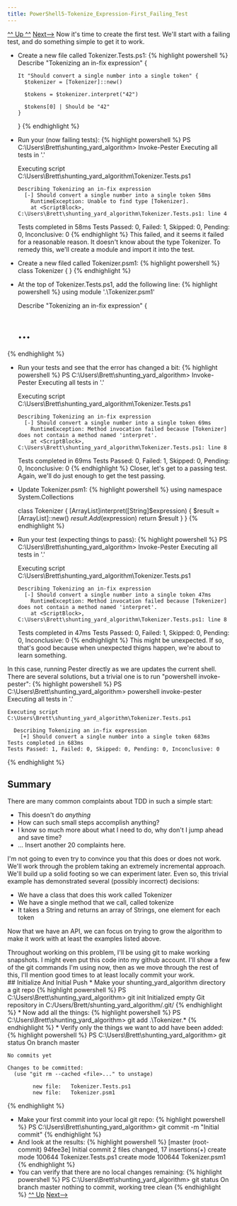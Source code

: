 ```yaml
---
title: PowerShell5-Tokenize_Expression-First_Failing_Test
---
```

[^^ Up ^^](PowerShell5.TokenizeExpression)  [Next-->](PowerShell5.TokenizeExpression.SimpleBinaryExpressions)
Now it's time to create the first test. We'll start with a failing test, and do something simple to get it to work.
* Create a new file called Tokenizer.Tests.ps1:
{% highlight powershell %}
    Describe "Tokenizing an in-fix expression" {
    
      It "Should convert a single number into a single token" {
        $tokenizer = [Tokenizer]::new()
    
        $tokens = $tokenizer.interpret("42")
    
        $tokens[0] | Should be "42"
      }
    }
{% endhighlight %}
* Run your (now failing tests):
{% highlight powershell %}
    PS C:\Users\Brett\shunting_yard_algorithm> Invoke-Pester
    Executing all tests in '.'
    
    Executing script C:\Users\Brett\shunting_yard_algorithm\Tokenizer.Tests.ps1
    
      Describing Tokenizing an in-fix expression
        [-] Should convert a single number into a single token 58ms
          RuntimeException: Unable to find type [Tokenizer].
          at <ScriptBlock>, C:\Users\Brett\shunting_yard_algorithm\Tokenizer.Tests.ps1: line 4
    Tests completed in 58ms
    Tests Passed: 0, Failed: 1, Skipped: 0, Pending: 0, Inconclusive: 0
{% endhighlight %}
This failed, and it seems it failed for a reasonable reason. It doesn't know about the type Tokenizer. To remedy this, we'll create a module and import it into the test.
* Create a new filed called Tokenizer.psm1:
{% highlight powershell %}
    class Tokenizer {
    }
{% endhighlight %}
* At the top of Tokenizer.Tests.ps1, add the following line:
{% highlight powershell %}
    using module '.\Tokenizer.psm1'
    
    Describe "Tokenizing an in-fix expression" {
    # ...
{% endhighlight %}
* Run your tests and see that the error has changed a bit:
{% highlight powershell %}
    PS C:\Users\Brett\shunting_yard_algorithm> Invoke-Pester
    Executing all tests in '.'
    
    Executing script C:\Users\Brett\shunting_yard_algorithm\Tokenizer.Tests.ps1
    
      Describing Tokenizing an in-fix expression
        [-] Should convert a single number into a single token 69ms
          RuntimeException: Method invocation failed because [Tokenizer] does not contain a method named 'interpret'.
          at <ScriptBlock>, C:\Users\Brett\shunting_yard_algorithm\Tokenizer.Tests.ps1: line 8
    Tests completed in 69ms
    Tests Passed: 0, Failed: 1, Skipped: 0, Pending: 0, Inconclusive: 0
{% endhighlight %}
Closer, let's get to a passing test. Again, we'll do just enough to get the test passing.
* Update Tokenizer.psm1:
{% highlight powershell %}
    using namespace System.Collections
    
    class Tokenizer {
      [ArrayList]interpret([String]$expression) {
        $result = [ArrayList]::new()
        $result.Add($expression)
        return $result
      }
    }
{% endhighlight %}
* Run your test (expecting things to pass):
{% highlight powershell %}
    PS C:\Users\Brett\shunting_yard_algorithm> Invoke-Pester
    Executing all tests in '.'
    
    Executing script C:\Users\Brett\shunting_yard_algorithm\Tokenizer.Tests.ps1
    
      Describing Tokenizing an in-fix expression
        [-] Should convert a single number into a single token 47ms
          RuntimeException: Method invocation failed because [Tokenizer] does not contain a method named 'interpret'.
          at <ScriptBlock>, C:\Users\Brett\shunting_yard_algorithm\Tokenizer.Tests.ps1: line 8
    Tests completed in 47ms
    Tests Passed: 0, Failed: 1, Skipped: 0, Pending: 0, Inconclusive: 0
{% endhighlight %}
This might be unexpected. If so, that's good because when unexpected thigns happen, we're about to learn something.

In this case, running Pester directly as we are updates the current shell. There are several solutions, but a trivial one is to run "powershell invoke-pester":
{% highlight powershell %}
    PS C:\Users\Brett\shunting_yard_algorithm> powershell invoke-pester
    Executing all tests in '.'
    
    Executing script C:\Users\Brett\shunting_yard_algorithm\Tokenizer.Tests.ps1
    
      Describing Tokenizing an in-fix expression
        [+] Should convert a single number into a single token 683ms
    Tests completed in 683ms
    Tests Passed: 1, Failed: 0, Skipped: 0, Pending: 0, Inconclusive: 0
{% endhighlight %}
## Summary
There are many common complaints about TDD in such a simple start:
* This doesn't do *anything*
* How can such small steps accomplish anything?
* I know so much more about what I need to do, why don't I jump ahead and save time?
* ... Insert another 20 complaints here.

I'm not going to even try to convince you that this does or does not work. We'll work through the problem taking an extremely incremental approach. We'll build up a solid footing so we can experiment later. Even so, this trivial example has demonstrated several (possibly incorrect) decisions:
* We have a class that does this work called Tokenizer
* We have a single method that we call, called tokenize
* It takes a String and returns an array of Strings, one element for each token

Now that we have an API, we can focus on trying to grow the algorithm to make it work with at least the examples listed above.
<aside>
Throughout working on this problem, I'll be using git to make working snapshots. I might even put this code into my github account. I'll show a few of the git commands I'm using now, then as we move through the rest of this, I'll mention good times to at least locally commit your work.
</aside>
## Initialize And Initial Push
* Make your shunting_yard_algorithm directory a git repo
{% highlight powershell %}
    PS C:\Users\Brett\shunting_yard_algorithm> git init
    Initialized empty Git repository in C:/Users/Brett/shunting_yard_algorithm/.git/
{% endhighlight %}
* Now add all the things:
{% highlight powershell %}
    PS C:\Users\Brett\shunting_yard_algorithm> git add .\Tokenizer.*
{% endhighlight %}
* Verify only the things we want to add have been added:
{% highlight powershell %}
    PS C:\Users\Brett\shunting_yard_algorithm> git status
    On branch master
    
    No commits yet
    
    Changes to be committed:
      (use "git rm --cached <file>..." to unstage)
    
            new file:   Tokenizer.Tests.ps1
            new file:   Tokenizer.psm1
{% endhighlight %}
* Make your first commit into your local git repo:
{% highlight powershell %}
    PS C:\Users\Brett\shunting_yard_algorithm> git commit -m "Initial commit"
{% endhighlight %}
* And look at the results:
{% highlight powershell %}
    [master (root-commit) 94fee3e] Initial commit
     2 files changed, 17 insertions(+)
     create mode 100644 Tokenizer.Tests.ps1
     create mode 100644 Tokenizer.psm1
{% endhighlight %}
* You can verify that there are no local changes remaining:
{% highlight powershell %}
    PS C:\Users\Brett\shunting_yard_algorithm> git status
    On branch master
    nothing to commit, working tree clean
{% endhighlight %}
[^^ Up](PowerShell5.TokenizeExpression)  [Next-->](PowerShell5.TokenizeExpression.SimpleBinaryExpressions)
